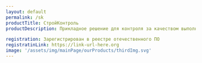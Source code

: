 ```yaml
---
layout: default
permalink: /sk
productTitle: СтройКонтроль
productDescription: Прикладное решение для контроля за качеством выполнения строительных работ и выдачи предписаний с помощью мобильных устройств.

registration: Зарегистрирован в реестре отечественного ПО
registratinLink: https://link-url-here.org
image: '/assets/img/mainPage/ourProducts/thirdImg.svg'
---
```

